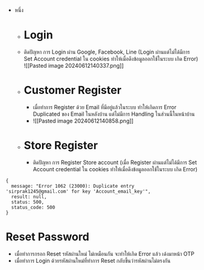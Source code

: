 - หนึ่ง
	- # **Login**
	-  ติดปัญหา การ Login ผ่าน Google, Facebook, Line (Login ผ่านแต่ไม่ได้มีการ Set Account credential ใน cookies ทำให้เมื่อดึงข้อมูลออกใช้ในระบบ เกิด Error) ![[Pasted image 20240612140337.png]]
	- # **Customer Register**
		- เมื่อทำการ Register ด้วย Email ที่มีอยู่แล้วในระบบ ทำให้เกิดการ Error Duplicated ของ Email ในหลังบ้าน แต่ไม่มีการ Handling ในส่วนนี้ในหน้าบ้าน
		- ![[Pasted image 20240612140858.png]]
	- # Store Register
		- ติดปัญหา การ Register Store account  (เมื่อ Register ผ่านแต่ไม่ได้มีการ Set Account credential ใน cookies ทำให้เมื่อดึงข้อมูลออกใช้ในระบบ เกิด Error) 
```shell
{
  message: "Error 1062 (23000): Duplicate entry 'sirprak1245@gmail.com' for key 'Account_email_key'",
  result: null,
  status: 500,
  status_code: 500
}
```

# Reset Password
- เมื่อทำการกรอก Reset รหัสผ่านใหม่ ไม่เหมือนกัน จะทำให้เกิด Error แล้ว เด้งมาหน้า OTP
- เมื่อทำการ Login ด้วยรหัสผ่านใหม่ที่ทำการ Reset กลับขึ้นว่ารหัสผ่านไม่ตรงกัน
